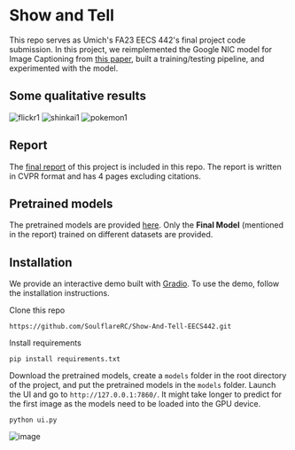 # Show and Tell 
This repo serves as Umich's FA23 EECS 442's final project code submission. In this project, we reimplemented the Google NIC model for Image Captioning from [this paper](https://arxiv.org/pdf/1411.4555.pdf), built a training/testing pipeline, and experimented with the model. 
## Some qualitative results 
![flickr1](https://github.com/SoulflareRC/Show-And-Tell-EECS442/assets/107384280/b9b9a27b-c41d-469b-b95a-8ae40fdd512e)
![shinkai1](https://github.com/SoulflareRC/Show-And-Tell-EECS442/assets/107384280/3150feda-b481-4911-9d4b-e4bfeded591a)
![pokemon1](https://github.com/SoulflareRC/Show-And-Tell-EECS442/assets/107384280/7d3a8ac9-5c8f-4d05-9933-134e9147847a)

## Report 
The [final report](/showcase/report.pdf) of this project is included in this repo. The report is written in CVPR format and has 4 pages excluding citations.
## Pretrained models 
The pretrained models are provided [here](https://drive.google.com/drive/folders/17B5zF7-IrEjcRfwX8M9bANsWTwrFZLyd?usp=sharing). Only the **Final Model** (mentioned in the report) trained on different datasets are provided. 
## Installation 
We provide an interactive demo built with [Gradio](https://github.com/gradio-app/gradio). To use the demo, follow the installation instructions. 

Clone this repo 
```
https://github.com/SoulflareRC/Show-And-Tell-EECS442.git 
```
Install requirements 
```
pip install requirements.txt
```
Download the pretrained models, create a `models` folder in the root directory of the project, and put the pretrained models in the `models` folder. 
Launch the UI and go to `http://127.0.0.1:7860/`. It might take longer to predict for the first image as the models need to be loaded into the GPU device. 
```
python ui.py
```
![image](https://github.com/SoulflareRC/Show-And-Tell-EECS442/assets/107384280/c9e8927e-f21b-4cc7-8212-6947ae6c32fe)
